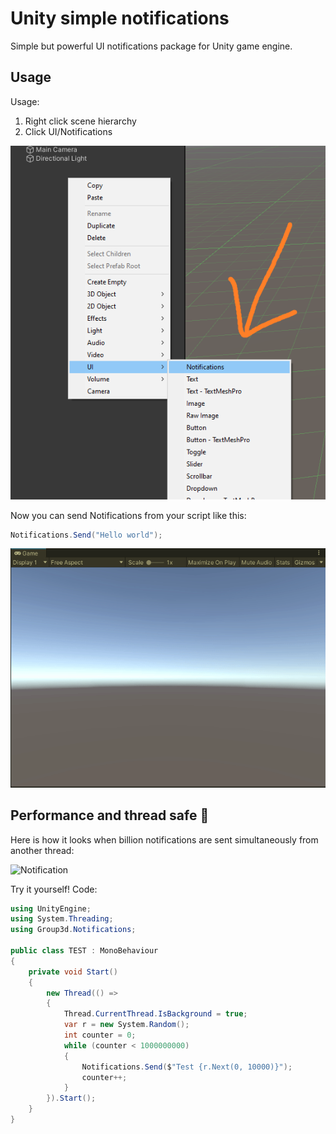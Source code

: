 # Unity simple notifications

Simple but powerful UI notifications package for Unity game engine.

## Usage

Usage:
1. Right click scene hierarchy
2. Click UI/Notifications

![HowTo](Documentation~/images/HowTo.png)

Now you can send Notifications from your script like this:
```c#
Notifications.Send("Hello world");
```

![Notification](Documentation~/images/SimpleShowCase.gif)

## Performance and thread safe :rocket:

Here is how it looks when billion notifications are sent simultaneously from another thread:

![Notification](Documentation~/images/PerformanceShowCase.gif)

Try it yourself! Code:
```c#
using UnityEngine;
using System.Threading;
using Group3d.Notifications;

public class TEST : MonoBehaviour
{
    private void Start()
    {
        new Thread(() =>
        {
            Thread.CurrentThread.IsBackground = true;
            var r = new System.Random();
            int counter = 0;
            while (counter < 1000000000)
            {
                Notifications.Send($"Test {r.Next(0, 10000)}");
                counter++;
            }
        }).Start();
    }
}

```

